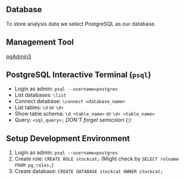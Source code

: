 Database
--------

To store analysis data we select PostgreSQL as our database.


Management Tool
---------------
[pgAdmin3](http://www.pgadmin.org/)

PostgreSQL Interactive Terminal (```psql```)
-------------------------------
* Login as admin: ```psql --username=postgres```
* List databases: ```\list```
* Connect database: ```\connect <database_name>```
* List tables: ```\d``` or ```\d+```
* Show table schema: ```\d <table_name>``` or ```\d+ <table_name>```
* Query: ```<sql_query>;``` *DON'T forget semicolon (;)*

Setup Development Environment
-----------------------------
1. Login as admin: ```psql --username=postgres```
2. Create role: ```CREATE ROLE stockcat;``` (Might check by ```SELECT rolname FROM pg_roles;```)
3. Create database: ```CREATE DATABASE stockcat OWNER stockcat;``` 
